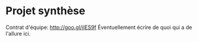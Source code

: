# Projet synthèse

Contrat d'équipe: http://goo.gl/jIES9f
Éventuellement écrire de quoi qui a de l'allure ici.
